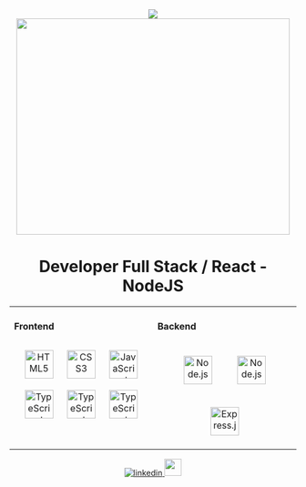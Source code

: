 <!-- ### Hi There --->
<!--
**Psr-mathur/Psr-mathur** is a ✨ _special_ ✨ repository because its `README.md` (this file) appears on your GitHub profile.

Here are some ideas to get you started:

- 🔭 I’m currently working on ...
- 🌱 I’m currently learning ...
- 👯 I’m looking to collaborate on ...
- 🤔 I’m looking for help with ...
- 💬 Ask me about ...
- 📫 How to reach me: ...
- 😄 Pronouns: ...
- ⚡ Fun fact: ...
-->

<div align='center'>
  <img src='https://ik.imagekit.io/psrmathur/result.gif?updatedAt=1688354373524'></img>
</div>

<div align='center'>
    <img src="https://media.giphy.com/media/v1.Y2lkPTc5MGI3NjExYW8xNXV4dHZuZGJna3JobmYweHRjbWV3dDV0ZGZzM2hhaGFqZWZ1dyZlcD12MV9pbnRlcm5hbF9naWZfYnlfaWQmY3Q9Zw/3o6ZtpVUsAXLebHb8c/giphy.gif" width="480" height="380" frameBorder="0" class="giphy-embed"></img>
</div>

# <div align="center">Developer Full Stack / React - NodeJS</div>  

<table align='center'>
  <tr>
    <td valign="top" width="">
      <h4>Frontend</h4>  
      <div align="center">   
      <img style="margin: 10px" src="https://profilinator.rishav.dev/skills-assets/html5-original-wordmark.svg" alt="HTML5" height="50" />  
      <img style="margin: 10px" src="https://profilinator.rishav.dev/skills-assets/css3-original-wordmark.svg" alt="CSS3" height="50" />  
      <img style="margin: 10px" src="https://profilinator.rishav.dev/skills-assets/javascript-original.svg" alt="JavaScript" height="50" />  
      <img style="margin: 10px" src="https://upload.wikimedia.org/wikipedia/commons/a/a7/React-icon.svg" alt="TypeScript" height="50" />   
      <img style="margin: 10px" src="https://upload.wikimedia.org/wikipedia/commons/b/b2/Bootstrap_logo.svg" alt="TypeScript" height="50" />   
      <img style="margin: 10px" src="https://upload.wikimedia.org/wikipedia/commons/9/96/Sass_Logo_Color.svg" alt="TypeScript" height="50" />   
      </div>
    </td>
    <td valign="top" width="50%">
      <h4>Backend</h4>  
      <div align="center">  
      <img style="margin: 20px" src="https://profilinator.rishav.dev/skills-assets/nodejs-original-wordmark.svg" alt="Node.js" height="50" />  
      <img style="margin: 20px" src="https://www.vectorlogo.zone/logos/mysql/mysql-ar21.svg" alt="Node.js" height="50" />  
      <img style="margin: 20px" src="https://profilinator.rishav.dev/skills-assets/express-original-wordmark.svg" alt="Express.js" height="50" />  
      </div>
    </td>
  </tr>
</table> 
<div align="center">
  <a href="https://www.linkedin.com/in/prakash-kumar-a9685a190/" target="_blank">
    <img src=https://img.shields.io/badge/linkedin-%231E77B5.svg?&style=for-the-badge&logo=linkedin&logoColor=white alt=linkedin style="margin-bottom: 5px;" />
  </a>
  <a href="https://auth.geeksforgeeks.org/user/prakashkumarggh" target="_blank">
    <img src='https://media.geeksforgeeks.org/wp-content/cdn-uploads/20210419113249/gfg-new-logo-min.png' height='30px'  style="margin-bottom: 5px;" />
  </a>
</div
